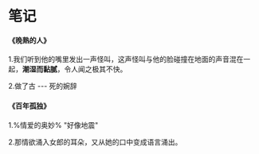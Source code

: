 # 笔记



#### 《晚熟的人》

1.我们听到他的嘴里发出一声怪叫，这声怪叫与他的脸碰撞在地面的声音混在一起，**潮湿而黏腻**，令人闻之极其不快。

2.做了古   ---  死的婉辞







#### 《百年孤独》

1.%情爱的奥妙%   "好像地震"

2.那情欲涌入女郎的耳朵，又从她的口中变成语言涌出。